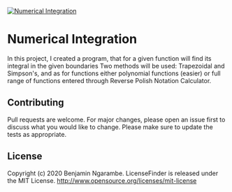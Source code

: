 ﻿<a href="https://www.instagram.com/ngarambe_benjamin/">
  <img src="https://image.slidesharecdn.com/numericalintegration-190224095637/95/numerical-integrationgaussian-integration-one-point-two-point-and-three-point-method-1-638.jpg?cb=1551002349" alt=" Numerical Integration" >
</a>

# Numerical Integration
In this project, I created a program, that for a given function will find its integral
in the given boundaries Two methods will be used: Trapezoidal and Simpson's,
and as for functions either polynomial functions (easier) or full range of functions
entered through Reverse Polish Notation Calculator.

## Contributing
Pull requests are welcome. For major changes, please open an issue first to discuss what you would like to change.
Please make sure to update the tests as appropriate.

## License
Copyright (c) 2020 Benjamin Ngarambe.
LicenseFinder is released under the MIT License. http://www.opensource.org/licenses/mit-license
